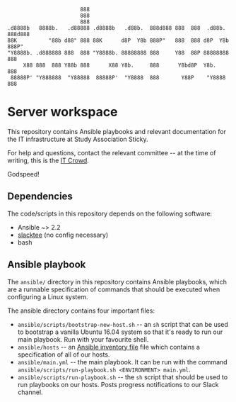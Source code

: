 ```
                       888
                       888
                       888
.d8888b   8888b.   .d88888 .d8888b   .d88b.  888d888 888  888  .d88b.  888d888
88K          "88b d88" 888 88K      d8P  Y8b 888P"   888  888 d8P  Y8b 888P"
"Y8888b. .d888888 888  888 "Y8888b. 88888888 888     Y88  88P 88888888 888
     X88 888  888 Y88b 888      X88 Y8b.     888      Y8bd8P  Y8b.     888
 88888P' "Y888888  "Y88888  88888P'  "Y8888  888       Y88P    "Y8888  888
```

# Server workspace

This repository contains Ansible playbooks and relevant documentation for the
IT infrastructure at Study Association Sticky.

For help and questions, contact the relevant committee -- at the time of
writing, this is the [IT Crowd].

Godspeed!

## Dependencies

The code/scripts in this repository depends on the following software:

 - Ansible ~> 2.2
 - [slacktee] (no config necessary)
 - bash

## Ansible playbook

The `ansible/` directory in this repository contains Ansible playbooks, which
are a runnable specification of commands that should be executed when
configuring a Linux system.

The ansible directory contains four important files:

 - `ansible/scripts/bootstrap-new-host.sh` -- an `sh` script that can be used
   to bootstrap a vanilla Ubuntu 16.04 system so that it's ready to run our
   main playbook. Run with your favourite shell.
 - `ansible/hosts` -- an [Ansible inventory file][inventory] file which
    contains a specification of all of our hosts.
 - `ansible/main.yml` -- the main playbook. It can be run with the command
   `ansible/scripts/run-playbook.sh <ENVIRONMENT> main.yml`.
 - `ansible/scripts/run-playbook.sh` -- the `sh` script that should be used to run
    playbooks on our hosts. Posts progress notifications to our Slack channel.

  [IT Crowd]:mailto:itcrowd@svsticky.nl
  [inventory]:https://docs.ansible.com/ansible/intro_inventory.html
  [slacktee]:https://github.com/course-hero/slacktee
